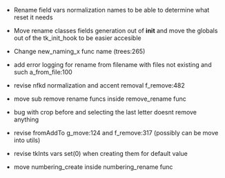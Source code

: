* Rename field vars normalization names to be able to determine what reset it needs

* Move rename classes fields generation out of __init__ and move the globals out of the tk_init_hook to be easier accesible

* Change new_naming_x func name (trees:265)

* add error logging for rename from filename with files not existing and such a_from_file:100

* revise nfkd normalization and accent removal f_remove:482

* move sub remove rename funcs inside remove_rename func

* bug with crop before and selecting the last letter doesnt remove anything

* revise fromAddTo g_move:124 and f_remove:317 (possibly can be move into utils)

* revise tkInts vars set(0) when creating them for default value

* move numbering_create inside numbering_rename func
